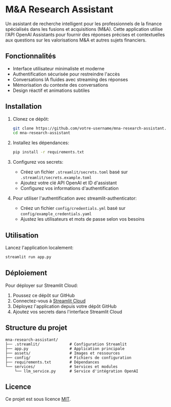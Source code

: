 # M&A Research Assistant

Un assistant de recherche intelligent pour les professionnels de la finance spécialisés dans les fusions et acquisitions (M&A). Cette application utilise l'API OpenAI Assistants pour fournir des réponses précises et contextuelles aux questions sur les valorisations M&A et autres sujets financiers.

## Fonctionnalités

- Interface utilisateur minimaliste et moderne
- Authentification sécurisée pour restreindre l'accès
- Conversations IA fluides avec streaming des réponses
- Mémorisation du contexte des conversations
- Design réactif et animations subtiles

## Installation

1. Clonez ce dépôt:
   ```bash
   git clone https://github.com/votre-username/mna-research-assistant.git
   cd mna-research-assistant
   ```

2. Installez les dépendances:
   ```bash
   pip install -r requirements.txt
   ```

3. Configurez vos secrets:
   - Créez un fichier `.streamlit/secrets.toml` basé sur `.streamlit/secrets.example.toml`
   - Ajoutez votre clé API OpenAI et ID d'assistant
   - Configurez vos informations d'authentification

4. Pour utiliser l'authentification avec streamlit-authenticator:
   - Créez un fichier `config/credentials.yml` basé sur `config/example_credentials.yaml`
   - Ajustez les utilisateurs et mots de passe selon vos besoins

## Utilisation

Lancez l'application localement:
```bash
streamlit run app.py
```

## Déploiement

Pour déployer sur Streamlit Cloud:
1. Poussez ce dépôt sur GitHub
2. Connectez-vous à [Streamlit Cloud](https://streamlit.io/cloud)
3. Déployez l'application depuis votre dépôt GitHub
4. Ajoutez vos secrets dans l'interface Streamlit Cloud

## Structure du projet

```
mna-research-assistant/
├── .streamlit/             # Configuration Streamlit
├── app.py                  # Application principale
├── assets/                 # Images et ressources
├── config/                 # Fichiers de configuration
├── requirements.txt        # Dépendances
└── services/               # Services et modules
    └── llm_service.py      # Service d'intégration OpenAI
```

## Licence

Ce projet est sous licence [MIT](LICENSE).
